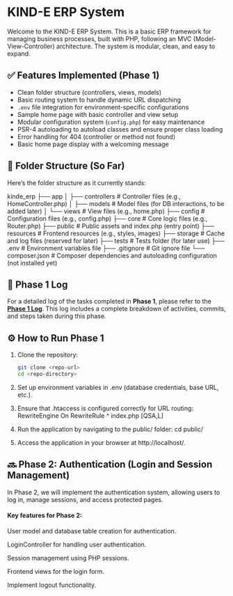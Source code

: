 # KIND-E ERP System

Welcome to the KIND-E ERP System. This is a basic ERP framework for managing business processes, built with PHP, following an MVC (Model-View-Controller) architecture. The system is modular, clean, and easy to expand.

## ✅ Features Implemented (Phase 1)

- Clean folder structure (controllers, views, models)
- Basic routing system to handle dynamic URL dispatching
- `.env` file integration for environment-specific configurations
- Sample home page with basic controller and view setup
- Modular configuration system (`config.php`) for easy maintenance
- PSR-4 autoloading to autoload classes and ensure proper class loading
- Error handling for 404 (controller or method not found)
- Basic home page display with a welcoming message

## 📁 Folder Structure (So Far)

Here’s the folder structure as it currently stands:

kinde_erp
├── app
│ ├── controllers # Controller files (e.g., HomeController.php)
│ ├── models # Model files (for DB interactions, to be added later)
│ └── views # View files (e.g., home.php)
├── config # Configuration files (e.g., config.php)
├── core # Core logic files (e.g., Router.php)
├── public # Public assets and index.php (entry point)
├── resources # Frontend resources (e.g., styles, images)
├── storage # Cache and log files (reserved for later)
├── tests # Tests folder (for later use)
├── .env # Environment variables file
├── .gitignore # Git ignore file
└── composer.json # Composer dependencies and autoloading configuration (not installed yet)


## 📑 Phase 1 Log

For a detailed log of the tasks completed in **Phase 1**, please refer to the [**Phase 1 Log**](phase1-log.md). This log includes a complete breakdown of activities, commits, and steps taken during this phase.

## ⚙️ How to Run Phase 1

1. Clone the repository:
   ```bash
   git clone <repo-url>
   cd <repo-directory> 
   ```

2. Set up environment variables in .env (database credentials, base URL, etc.).

3. Ensure that .htaccess is configured correctly for URL routing:
RewriteEngine On
RewriteRule ^ index.php [QSA,L]

4. Run the application by navigating to the public/ folder:
	cd public/
5. Access the application in your browser at http://localhost/<repo-directory>.

## 🔜 Phase 2: Authentication (Login and Session Management)

 In Phase 2, we will implement the authentication system, allowing users to log in, manage sessions, and access protected pages.

#### Key features for Phase 2:

User model and database table creation for authentication.

LoginController for handling user authentication.

Session management using PHP sessions.

Frontend views for the login form.

Implement logout functionality.